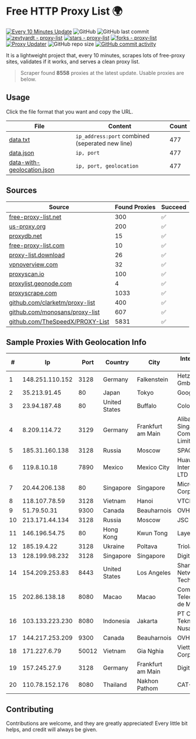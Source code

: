
# Free HTTP Proxy List 🌍

[![Every 10 Minutes Update](https://github.com/mertguvencli/http-proxy-list/actions/workflows/main.yml/badge.svg?branch=main)](https://github.com/mertguvencli/http-proxy-list/actions/workflows/main.yml)
![GitHub](https://img.shields.io/github/license/mertguvencli/http-proxy-list)
![GitHub last commit](https://img.shields.io/github/last-commit/mertguvencli/http-proxy-list)
[![zevtyardt - proxy-list](https://img.shields.io/static/v1?label=zevtyardt&message=proxy-list&color=blue&logo=github)](https://github.com/zevtyardt/proxy-list "Go to GitHub repo")
[![stars - proxy-list](https://img.shields.io/github/stars/zevtyardt/proxy-list?style=social)](https://github.com/zevtyardt/proxy-list)
[![forks - proxy-list](https://img.shields.io/github/forks/zevtyardt/proxy-list?style=social)](https://github.com/zevtyardt/proxy-list)
[![Proxy Updater](https://github.com/zevtyardt/proxy-list/workflows/Proxy%20Updater/badge.svg)](https://github.com/zevtyardt/proxy-list/actions?query=workflow:"Proxy+Updater")
![GitHub repo size](https://img.shields.io/github/repo-size/zevtyardt/proxy-list)
[![GitHub commit activity](https://img.shields.io/github/commit-activity/m/zevtyardt/proxy-list?logo=commits)](https://github.com/zevtyardt/proxy-list/commits/main)

It is a lightweight project that, every 10 minutes, scrapes lots of free-proxy sites, validates if it works, and serves a clean proxy list.

> Scraper found **8558** proxies at the latest update. Usable proxies are below.

## Usage

Click the file format that you want and copy the URL.

|File|Content|Count|
|----|-------|-----|
|[data.txt](https://raw.githubusercontent.com/mertguvencli/http-proxy-list/main/proxy-list/data.txt)|`ip_address:port` combined (seperated new line)|477|
|[data.json](https://raw.githubusercontent.com/mertguvencli/http-proxy-list/main/proxy-list/data.json)|`ip, port`|477|
|[data-with-geolocation.json](https://raw.githubusercontent.com/mertguvencli/http-proxy-list/main/proxy-list/data-with-geolocation.json)|`ip, port, geolocation`|477|

## Sources

|Source|Found Proxies|Succeed|
|------|-------------|-------|
|[free-proxy-list.net](https://free-proxy-list.net)|300|✅|
|[us-proxy.org](https://www.us-proxy.org)|200|✅|
|[proxydb.net](http://proxydb.net)|15|✅|
|[free-proxy-list.com](https://free-proxy-list.com/?page=&port=&type%5B%5D=http&type%5B%5D=https&up_time=0&search=Search)|10|✅|
|[proxy-list.download](https://www.proxy-list.download/HTTP)|26|✅|
|[vpnoverview.com](https://vpnoverview.com/privacy/anonymous-browsing/free-proxy-servers)|32|✅|
|[proxyscan.io](https://www.proxyscan.io)|100|✅|
|[proxylist.geonode.com](https://proxylist.geonode.com/api/proxy-list?limit=300&page=1&sort_by=lastChecked&sort_type=desc&protocols=http,https)|4|✅|
|[proxyscrape.com](https://api.proxyscrape.com/v2/?request=displayproxies&protocol=http&timeout=10000&country=all&ssl=all&anonymity=all)|1033|✅|
|[github.com/clarketm/proxy-list](https://raw.githubusercontent.com/clarketm/proxy-list/master/proxy-list-raw.txt)|400|✅|
|[github.com/monosans/proxy-list](https://raw.githubusercontent.com/monosans/proxy-list/main/proxies/http.txt)|607|✅|
|[github.com/TheSpeedX/PROXY-List](https://raw.githubusercontent.com/TheSpeedX/PROXY-List/master/http.txt)|5831|✅|


## Sample Proxies With Geolocation Info

|#|Ip|Port|Country|City|Internet Service Provider|
|-|--|----|-------|----|-------------------------|
|1|148.251.110.152|3128|Germany|Falkenstein|Hetzner Online GmbH|
|2|35.213.91.45|80|Japan|Tokyo|Google LLC|
|3|23.94.187.48|80|United States|Buffalo|ColoCrossing|
|4|8.209.114.72|3129|Germany|Frankfurt am Main|Alibaba.com Singapore E-Commerce Private Limited|
|5|185.31.160.138|3128|Russia|Moscow|SPACENET|
|6|119.8.10.18|7890|Mexico|Mexico City|Huawei International Pte. LTD|
|7|20.44.206.138|80|Singapore|Singapore|Microsoft Corporation|
|8|118.107.78.59|3128|Vietnam|Hanoi|VTCDIGICOM|
|9|51.79.50.31|9300|Canada|Beauharnois|OVH SAS|
|10|213.171.44.134|3128|Russia|Moscow|JSC Comcor|
|11|146.196.54.75|80|Hong Kong|Kwun Tong|Layerstack Limited|
|12|185.19.4.22|3128|Ukraine|Poltava|Triolan|
|13|128.199.98.232|3128|Singapore|Singapore|DigitalOcean, LLC|
|14|154.209.253.83|8443|United States|Los Angeles|Shanghai Ruisu Network Technology|
|15|202.86.138.18|8080|Macao|Macao|Companhia de Telecomunicacoes de Macau|
|16|103.133.223.230|8080|Indonesia|Jakarta|PT Cloud Teknologi Nusantara|
|17|144.217.253.209|9300|Canada|Beauharnois|OVH SAS|
|18|171.227.6.79|50012|Vietnam|Gia Nghia|Viettel Corporation|
|19|157.245.27.9|3128|Germany|Frankfurt am Main|DigitalOcean, LLC|
|20|110.78.152.176|8080|Thailand|Nakhon Pathom|CAT-BB|



## Contributing

Contributions are welcome, and they are greatly appreciated! Every
little bit helps, and credit will always be given.

